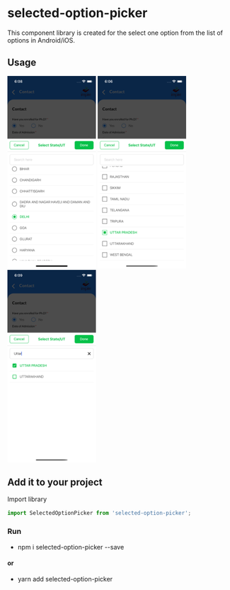 # selected-option-picker
This component library is created for the select one option from the list of options in Android/iOS.

## Usage
<p align="left">
  <img width=200 title="Circle Checkbox in iOS" src="https://github.com/BrokenHeartProgrammer/selected-option-picker/blob/master/src/images/iOS Circle Check.png">
  <img width=200 title="Squire Checkbox in iOS" src="https://github.com/BrokenHeartProgrammer/selected-option-picker/blob/master/src/images/iOS Square Check.png">
  <img width=200 title="Icon Checkbox with search in iOS" src="https://github.com/BrokenHeartProgrammer/selected-option-picker/blob/master/src/images/iOS Icon Check with Search.png">
</p>

## Add it to your project

Import library

```javascript
import SelectedOptionPicker from 'selected-option-picker';
```
### Run

- npm i selected-option-picker --save

#### or

- yarn add selected-option-picker

